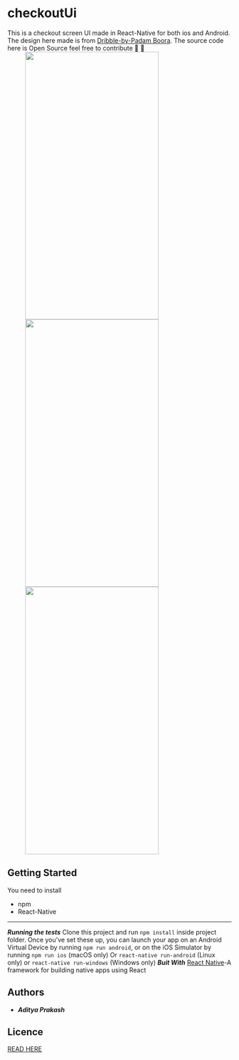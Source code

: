 # checkoutUi

This is a checkout screen UI made in React-Native for both ios and Android. The design here made is from [Dribble-by-Padam Boora](https://dribbble.com/shots/2472389-Checkout-Day-15).
The source code here is Open Source feel free to contribute 🤝 🎉
<img src="https://github.com/iamadityaaz/checkoutUi/blob/master/screenshots/ss1.png" height="600" width="300" hspace="40"><img src="https://github.com/iamadityaaz/checkoutUi/blob/master/screenshots/ss2.png" height="600" width="300" hspace="40">
<img src="https://github.com/iamadityaaz/checkoutUi/blob/master/screenshots/ss3.png" height="600" width="300" hspace="40">

## Getting Started

You need to install

- npm
- React-Native

---

**_Running the tests_**
Clone this project and run `npm install` inside project folder.
Once you've set these up, you can launch your app on an Android Virtual Device by running
`npm run android`, or on the iOS Simulator by running `npm run ios` (macOS only)
Or `react-native run-android` (Linux only)
or `react-native run-windows` (Windows only)
**_Buit With_**
[React Native](https://facebook.github.io/react-native/)-A framework for building native apps using React

## Authors

- **_Aditya Prakash_**

## Licence
[READ HERE](https://github.com/iamadityaaz/checkoutUi/blob/master/LICENSE.md)
